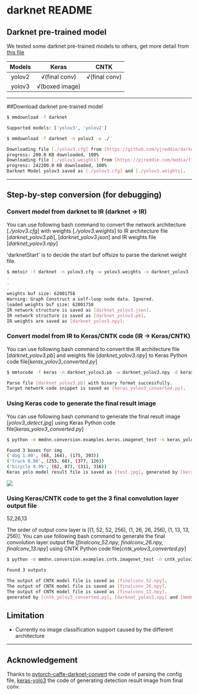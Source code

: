 # darknet README

## Darknet pre-trained model

We tested some darknet pre-trained models to others, get more detail from [this file](https://github.com/Microsoft/MMdnn/blob/master/mmdnn/conversion/examples/darknet/extractor.py)

Models                   |       Keras       |      CNTK       |
:-----------------------:|:-----------------:|:---------------:|
yolov2                   |   √(final conv)   |  √(final conv)  |
yolov3                   |   √(boxed image)  |                 |
---

##Download darknet pre-trained model

```bash
$ mmdownload -f darknet

Supported models: ['yolov3', 'yolov2']

$ mmdownload -f darknet -n yolov3 -o ./

Downloading file [./yolov3.cfg] from [https://github.com/pjreddie/darknet/blob/master/cfg/yolov3.cfg]
progress: 200.0 KB downloaded, 100%
Downloading file [./yolov3.weights] from [https://pjreddie.com/media/files/yolov3.weights]
progress: 242200.0 KB downloaded, 100%
Darknet Model yolov3 saved as [./yolov3.cfg] and [./yolov3.weights].
```

---

## Step-by-step conversion (for debugging)

### Convert model from darknet to IR (darknet -> IR)

You can use following bash command to convert the network architecture [*./yolov3.cfg*] with weights [*./yolov3.weights*] to IR architecture file [*darknet_yolov3.pb*], [*darknet_yolov3.json*] and IR weights file [*darknet_yolov3.npy*]

'darknetStart' is to decide the start buf offsize to parse the darknet weight file.

```bash
$ mmtoir -f darknet -n yolov3.cfg -w yolov3.weights -o darknet_yolov3 --darknetStart 0
.
.
.
weights buf size: 62001758
Warning: Graph Construct a self-loop node data. Ignored.
loaded weights buf size: 62001758
IR network structure is saved as [darknet_yolov3.json].
IR network structure is saved as [darknet_yolov3.pb].
IR weights are saved as [darknet_yolov3.npy].

```

### Convert model from IR to Keras/CNTK code (IR -> Keras/CNTK)

You can use following bash command to convert the IR architecture file [*darknet_yolov3.pb*] and weights file [*darknet_yolov3.npy*] to Keras Python code file[*keras_yolov3_converted.py*]

```bash
$ mmtocode -f keras -n darknet_yolov3.pb -w darknet_yolov3.npy -d keras_yolov3_converted.py

Parse file [darknet_yolov3.pb] with binary format successfully.
Target network code snippet is saved as [keras_yolov3_converted.py].
```

### Using Keras code to generate the final result image

You can use following bash command to generate the final result image [*yolov3_detect.jpg*] using Keras Python code file[*keras_yolov3_converted.py*]

```bash
$ python -m mmdnn.conversion.examples.keras.imagenet_test -n keras_yolov3_converted.py -w darknet_yolov3.npy -i mmdnn/conversion/examples/data/dog.jpg -s darknet -p yolov3 --detect test

Found 3 boxes for img
('dog 1.00', (68, 164), (175, 393))
('truck 0.86', (255, 68), (377, 126))
('bicycle 0.99', (62, 87), (311, 316))
Keras yolo model result file is saved as [test.jpg], generated by [keras_yolov3_converted.py] and [darknet_yolov3.npy].

```
![](https://github.com/Microsoft/MMdnn/blob/master/docs/darkent_keras_yolov3_converted.jpg)

### Using Keras/CNTK code to get the 3 final convolution layer output file
52,26,13

The order of output conv layer is [(1, 52, 52, 256), (1, 26, 26, 256), (1, 13, 13, 256)]. You can use following bash command to generate the final convolution layer output file [*finalconv_52.npy, finalconv_26.npy, finalconv_13.npy*] using CNTK Python code file[*cntk_yolov3_converted.py*]

```bash
$ python -m mmdnn.conversion.examples.cntk.imagenet_test -n cntk_yolov3_converted.py -w darknet_yolov3.npy -i mmdnn/conversion/examples/data/dog.jpg -s darknet -p yolov3 --detect test

Found 3 outputs

The output of CNTK model file is saved as [finalconv_52.npy].
The output of CNTK model file is saved as [finalconv_26.npy].
The output of CNTK model file is saved as [finalconv_13.npy].
generated by [cntk_yolov3_converted.py], [darknet_yolov3.npy] and [mmdnn/conversion/examples/data/dog.jpg].


```

## Limitation

- Currently no image classification support caused by the different architecture

---

## Acknowledgement

Thanks to [pytorch-caffe-darknet-convert](https://github.com/marvis/pytorch-caffe-darknet-convert) the code of parsing the config file, [keras-yolo3](https://github.com/qqwweee/keras-yolo3) the code of generating detection result image from final conv.


